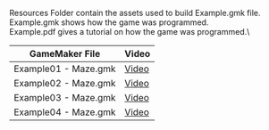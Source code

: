 Resources Folder contain the assets used to build Example.gmk file.\
Example.gmk shows how the game was programmed.\
Example.pdf gives a tutorial on how the game was programmed.\

| GameMaker File | Video |
| --- | --- |
|Example01 - Maze.gmk | [Video](https://vimeo.com/248778329) |
|Example02 - Maze.gmk | [Video](https://vimeo.com/248778336) |
|Example03 - Maze.gmk | [Video](https://vimeo.com/248778356) |
|Example04 - Maze.gmk | [Video](https://vimeo.com/248778380) |

